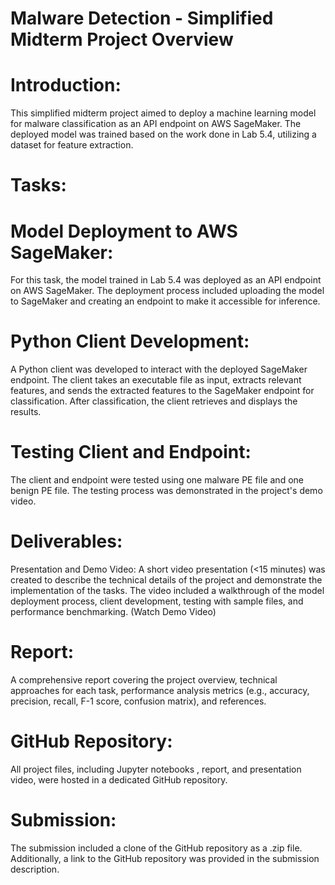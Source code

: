 # Malware Detection - Simplified Midterm Project Overview
# Introduction:
This simplified midterm project aimed to deploy a machine learning model for malware classification as an API endpoint on AWS SageMaker. The deployed model was trained based on the work done in Lab 5.4, utilizing a dataset for feature extraction.

# Tasks:
# Model Deployment to AWS SageMaker: 
For this task, the model trained in Lab 5.4 was deployed as an API endpoint on AWS SageMaker. The deployment process included uploading the model to SageMaker and creating an endpoint to make it accessible for inference.

# Python Client Development: 
A Python client was developed to interact with the deployed SageMaker endpoint. The client takes an executable file as input, extracts relevant features, and sends the extracted features to the SageMaker endpoint for classification. After classification, the client retrieves and displays the results.

# Testing Client and Endpoint: 
The client and endpoint were tested using one malware PE file and one benign PE file. The testing process was demonstrated in the project's demo video.

# Deliverables:
Presentation and Demo Video: A short video presentation (<15 minutes) was created to describe the technical details of the project and demonstrate the implementation of the tasks. The video included a walkthrough of the model deployment process, client development, testing with sample files, and performance benchmarking. (Watch Demo Video)

# Report: 
A comprehensive report covering the project overview, technical approaches for each task, performance analysis metrics (e.g., accuracy, precision, recall, F-1 score, confusion matrix), and references.

# GitHub Repository: 
All project files, including Jupyter notebooks , report, and presentation video, were hosted in a dedicated GitHub repository. 
# Submission:
The submission included a clone of the GitHub repository as a .zip file. Additionally, a link to the GitHub repository was provided in the submission description.
